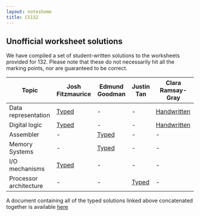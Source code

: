 ```yaml
---
layout: noteshome
title: CS132
---
```

## Unofficial worksheet solutions

We have compiled a set of student-written solutions to the worksheets
provided for 132. Please note that these do not necessarily hit all the marking
points, nor are guaranteed to be correct.

| Topic                  | Josh Fitzmaurice                                | Edmund Goodman                             | Justin Tan                                         | Clara Ramsay-Gray                                     |
| ---------------------- | ----------------------------------------------- | ------------------------------------------ | -------------------------------------------------- | ----------------------------------------------------- |
| Data representation    | [Typed](dataRepresentationTyped.pdf) | -                                          | -                                                  | [Handwritten](assemblerHandwritten.pdf)    |
| Digital logic          | [Typed](digitalLogicTyped.pdf)       | -                                          | -                                                  | [Handwritten](digitalLogicHandwritten.pdf) |
| Assembler              | -                                               | [Typed](assemblerTyped.pdf)     | -                                                  | -                                                     |
| Memory Systems         | -                                               | [Typed](memorySystemsTyped.pdf) | -                                                  | -                                                     |
| I/O mechanisms         | [Typed](IOmechanismsTyped.pdf)       | -                                          | -                                                  | -                                                     |
| Processor architecture | -                                               | -                                          | [Typed](processorArchitectureTyped.pdf) | -                                                     |

A document containing all of the typed solutions linked above concatenated together is available [here](combinedTyped.pdf)
